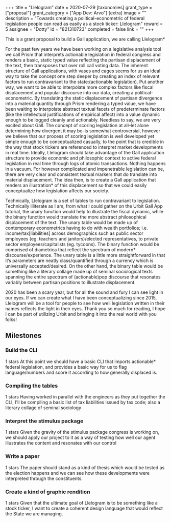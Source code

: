 +++
title = "Llelogram"
date = 2020-07-29
[taxonomies]
grant_type = ["proposal"]
grant_category = ["App Dev: Arvo"]
[extra]
image = ""
description = "Towards creating a political-econometric of federal legislation people can read as easily as a stock ticker: Llelogram"
reward = 5
assignee = "Dotty"
id = "821310723"
completed = false
link = ""
+++

This is a grant proposal to build a Gall application, we are calling Llelogram* 

For the past few years we have been working on a legislative analysis tool we call Prism that interprets actionable legislation in federal congress and renders a basic, static typed value reflecting the partisan displacement of the text, then transposes that over roll call voting data. The inherent structure of Gall applications, with vases and cages seems for us an ideal way to take the concept one step deeper by creating an index of relevant factors to run contravariant to the state:(actionable legislation). Put another way, we want to be able to interpolate more complex factors like fiscal displacement and popular discourse into our data, creating a political-econometric. By translating the static displacement of  partisan divergence into a material quantity through Prism rendering a typed value, we have been waiting to interpolate abstract textual facets of predeterminate factors (like the intellectual justifications of empirical affect) into a value dynamic enough to be logged cleanly and actionably. Needless to say, we are very excited about Gall.
	The concept of scoring legislation at all–let alone determining how divergent it may be–is somewhat controversial, however we believe that our process of scoring legislation is well developed yet simple enough to be conceptualized casually, to the point that is credible in the way that stock tickers are referenced to interpret market developments in real time. Ideally, Llelogram should take advantage of the Gall application structure to provide economic and philosophic context to active federal legislation in real time through logs of atomic transactions.
Nothing happens in a vacuum. For however complicated and impenetrable legislation can be, there are very clear and consistent textual markers that do translate into material displacement. The idea then, is to create a Gall application that renders an illustration* of this displacement so that we could easily conceptualize how legislation affects our society. 

Technically, Llelogram is a set of tables to run contravariant to legislation. Technically illiterate as I am, from what I could gather on the Urbit Gall App tutorial, the unary function would help to illustrate the fiscal dynamic, while the binary function would translate the more abstract philosophical displacement of the text. The unary table would be made up of contemporary econometrics having to do with wealth portfolios; i.e. income/tax[liabilities] across demographics such as public sector employees (eg. teachers and janitors)/elected representatives, to private sector employees/capitalists (eg. tycoons). The binary function would be comprised of diametrica that reflect the spectrum of modern* discourse/experience. The unary table is a little more straightforward in that it’s parameters are neatly class/quantified through a currency which is universally accepted/desired. On the other hand, the binary table would be something like a literary collage made up of seminal sociological texts spanning the entire spectrum of (actionable)pop discourse that resonates variably between partisan positions to illustrate displacement. 

2020 has been a scary year, but for all the sound and fury I can see light in our eyes. If we can create what I have been conceptualizing since 2015, Llelogram will be a tool for people to see how well legislation written in their names reflects the light in their eyes. Thank you so much for reading, I hope I can be part of utilizing Urbit and bringing it into the real world with you folks!     


## Milestones


### Build the CLI
1 stars
At this point we should have a basic CLI that imports actionable* federal legislation, and provides a basic way for us to flag language/numbers and score it according to how generally displaced is.


### Compiling the tables
1 stars
Having worked in parallel with the engineers as they put together the CLI, I'll be compiling a basic list of tax liabilities issued by tax code; also a literary collage of seminal sociology


### Interpret the stimulus package
1 stars
Given the gravity of the stimulus package congress is working on, we should apply our project to it as a way of testing how well our agent illustrates the content and resonates with our control


### Write a paper
1 stars
The paper should stand as a kind of thesis which would be tested as the election happens and we can see how these developments were interpreted through the constituents. 


### Create a kind of graphic rendition
1 stars
Given that the ultimate goal of Llelogram is to be something like a stock ticker, I want to create a coherent design language that would reflect the State we are managing. 

    